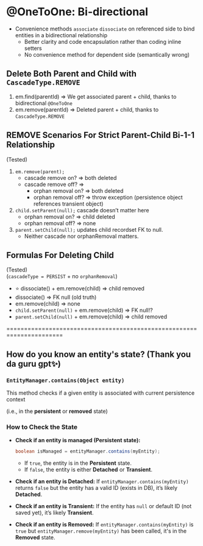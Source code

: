 # @OneToOne: Bi-directional

* Convenience methods `associate` `dissociate` on referenced side to bind entities
  in a bidirectional relationship
  * Better clarity and code encapsulation rather than coding inline setters
  * No convenience method for dependent side (semantically wrong)

## Delete Both Parent and Child with `CascadeType.REMOVE`

1. em.find(parentId) => We get associated parent + child, thanks to bidirectional `@OneToOne`
2. em.remove(parentId) => Deleted parent + child, thanks to `CascadeType.REMOVE`

## REMOVE Scenarios For Strict Parent-Child Bi-1-1 Relationship
(Tested)  
1. `em.remove(parent);`
    - cascade remove on? ⇒ both deleted
    - cascade remove off? ⇒
        - orphan removal on? ⇒ both deleted
        - orphan removal off? ⇒ throw exception (persistence object references transient object)
2. `child.setParent(null);` cascade doesn’t matter here
    - orphan removal on? ⇒ child deleted
    - orphan removal off? ⇒ none
3. `parent.setChild(null);` updates child recordset FK to null.
    - Neither cascade nor orphanRemoval matters.

## Formulas For Deleting Child
(Tested)  
(`cascadeType = PERSIST` + no `orphanRemoval`)

- ⭐ dissociate() + em.remove(child) ⇒ child removed
- dissociate() ⇒ FK null (old truth)
- em.remove(child) ⇒ none
- `child.setParent(null)` + em.remove(child) ⇒ FK null!?
- `parent.setChild(null)` + em.remove(child) ⇒ child removed

======================================================================
## How do you know an entity's state? (Thank you da guru gpt✨)

### `EntityManager.contains(Object entity)`

This method checks if a given entity is associated with current persistence context

(i.e., in the **persistent** or **removed** state)

### **How to Check the State**

- **Check if an entity is managed (Persistent state):**

    ```java
    boolean isManaged = entityManager.contains(myEntity);
    ```

    - If `true`, the entity is in the **Persistent** state.
    - If `false`, the entity is either **Detached** or **Transient**.
- **Check if an entity is Detached:**
  If `entityManager.contains(myEntity)` returns `false` but the entity has a valid ID (exists in DB), it’s likely **Detached**.
- **Check if an entity is Transient:**
  If the entity has `null` or default ID (not saved yet), it’s likely **Transient**.
- **Check if an entity is Removed:**
  If `entityManager.contains(myEntity)` is `true` but `entityManager.remove(myEntity)` has been called, it's in the **Removed** state.